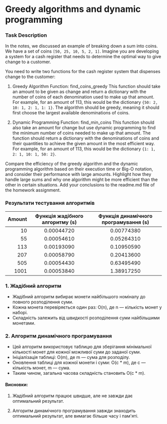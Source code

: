 # Greedy algorithms and dynamic programming

### Task Description

In the notes, we discussed an example of breaking down a sum into coins. We have a set of coins `[50, 25, 10, 5, 2, 1]`. Imagine you are developing a system for a cash register that needs to determine the optimal way to give change to a customer.

You need to write two functions for the cash register system that dispenses change to the customer:

1. Greedy Algorithm Function: find_coins_greedy
   This function should take an amount to be given as change and return a dictionary with the number of coins of each denomination used to make up that amount. For example, for an amount of 113, this would be the dictionary `{50: 2, 10: 1, 2: 1, 1: 1}`. The algorithm should be greedy, meaning it should first choose the largest available denominations of coins.

2. Dynamic Programming Function: find_min_coins
   This function should also take an amount for change but use dynamic programming to find the minimum number of coins needed to make up that amount. The function should return a dictionary with the denominations of coins and their quantities to achieve the given amount in the most efficient way. For example, for an amount of 113, this would be the dictionary `{1: 1, 2: 1, 10: 1, 50: 2}`.

Compare the efficiency of the greedy algorithm and the dynamic programming algorithm based on their execution time or Big-O notation, and consider their performance with large amounts. Highlight how they handle large sums and why one algorithm might be more efficient than the other in certain situations. Add your conclusions to the readme.md file of the homework assignment.

### Результати тестування алгоритмів

|   Amount |   Функція жадібного алгоритму (s) |   Функція динамічного програмування (s) |
|---------:|:---------------------------------:|:---------------------------------------:|     
|       10 |                        0.00044720 |                              0.00774380 |     
|       55 |                        0.00054610 |                              0.05264310 |     
|      113 |                        0.00193090 |                              0.10950590 |     
|      207 |                        0.00058790 |                              0.20413600 |     
|      505 |                        0.00054430 |                              0.63495490 |     
|     1001 |                        0.00053840 |                              1.38917250 |     

### 1. Жадібний алгоритм

- Жадібний алгоритм вибирає монети найбільшого номіналу до повного розподілення суми.
- Кожна монета перевіряється один раз: O(n), де n — кількість монет у наборі.
- Складність залежить від швидкості розподілення суми найбільшими монетами.

### 2. Алгоритм динамічного програмування

- Цей алгоритм використовує таблицю для зберігання мінімальної кількості монет для кожної можливої суми до заданої суми.
- Ініціалізація таблиці: O(m), де m — сума для розподілу.
- Оновлення таблиці для кожної монети і суми: O(c \* m), де c — кількість монет, m — сума.
- Таким чином, загальна часова складність становить O(c \* m).

#### Висновки:

1. Жадібний алгоритм працює швидше, але не завжди дає оптимальний результат.

2. Алгоритм динамічного програмування завжди знаходить оптимальний результат, але вимагає більше часу і пам'яті.